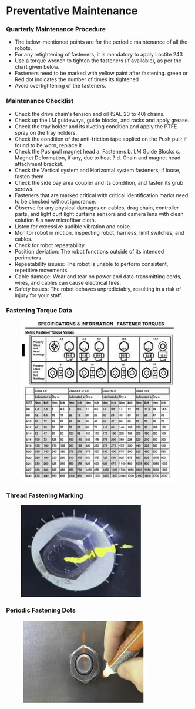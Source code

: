 # Preventative Maintenance

### Quarterly Maintenance Procedure

* The below-mentioned points are for the periodic maintenance of all the robots.&#x20;
* For any retightening of fasteners, it is mandatory to apply Loctite 243
* Use a torque wrench to tighten the fasteners (if available), as per the chart given below.
* Fasteners need to be marked with yellow paint after fastening. green or Red dot indicates the number of times its tightened
* Avoid overtightening of the fasteners.

### Maintenance Checklist

* Check the drive chain's tension and oil (SAE 20 to 40) chains.
* Check up the LM guideways, guide blocks, and racks and apply grease.
* Check the tray holder and its riveting condition and apply the PTFE spray on the tray holders.
* Check the condition of the anti-friction tape applied on the Push pull; if found to be worn, replace it
* Check the Pushpull magnet head a. Fasteners b. LM Guide Blocks c. Magnet Deformation, if any, due to heat ? d. Chain and magnet head attachment bracket.
* Check the Vertical system and Horizontal system fasteners; if loose, fasten them
* Check the side bay area coupler and its condition, and fasten its grub screws.
* Fasteners that are marked critical with critical identification marks need to be checked without ignorance.
* Observe for any physical damages on cables, drag chain, controller parts, and light curt light curtains sensors and camera lens with clean solution & a new microfiber cloth.&#x20;
* Listen for excessive audible vibration and noise.
* Monitor robot in motion, inspecting robot, harness, limit switches, and cables.&#x20;
* Check for robot repeatability.
* Position deviation: The robot functions outside of its intended perimeters.
* Repeatability issues: The robot is unable to perform consistent, repetitive movements.
* Cable damage: Wear and tear on power and data-transmitting cords, wires, and cables can cause electrical fires.
* Safety issues: The robot behaves unpredictably, resulting in a risk of injury for your staff.

### Fastening Torque Data



<figure><img src="../../.gitbook/assets/Screenshot 2024-12-04 at 6.21.37 PM.png" alt="" width="468"><figcaption></figcaption></figure>

### Thread Fastening Marking



<figure><img src="../../.gitbook/assets/Screenshot 2024-12-05 at 12.46.13 PM.png" alt=""><figcaption></figcaption></figure>

### Periodic Fastening Dots



<figure><img src="../../.gitbook/assets/Screenshot 2024-12-04 at 6.24.17 PM.png" alt=""><figcaption></figcaption></figure>

